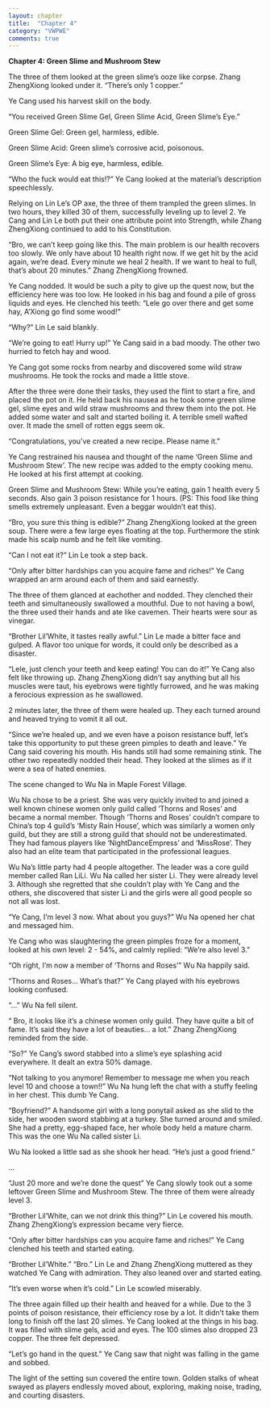 ```yaml
---
layout: chapter
title:  "Chapter 4"
category: "VWPWE"
comments: true
---
```


**Chapter 4: Green Slime and Mushroom Stew**

The three of them looked at the green slime’s ooze like corpse. Zhang ZhengXiong looked under it. “There’s only 1 copper.”

Ye Cang used his harvest skill on the body.

“You received Green Slime Gel, Green Slime Acid, Green Slime’s Eye.”

Green Slime Gel: Green gel, harmless, edible.

Green Slime Acid: Green slime’s corrosive acid, poisonous.

Green Slime’s Eye: A big eye, harmless, edible.

“Who the fuck would eat this!?” Ye Cang looked at the material’s description speechlessly.

Relying on Lin Le’s OP axe, the three of them trampled the green slimes. In two hours, they killed 30 of them, successfully leveling up to level 2. Ye Cang and Lin Le both put their one attribute point into Strength, while Zhang ZhengXiong continued to add to his Constitution.

“Bro, we can’t keep going like this. The main problem is our health recovers too slowly. We only have about 10 health right now. If we get hit by the acid again, we’re dead. Every minute we heal 2 health. If we want to heal to full, that’s about 20 minutes.” Zhang ZhengXiong frowned.

Ye Cang nodded. It would be such a pity to give up the quest now, but the efficiency here was too low. He looked in his bag and found a pile of gross liquids and eyes. He clenched his teeth: “Lele go over there and get some hay, A’Xiong go find some wood!”

“Why?” Lin Le said blankly.

“We’re going to eat! Hurry up!” Ye Cang said in a bad moody. The other two hurried to fetch hay and wood.

Ye Cang got some rocks from nearby and discovered some wild straw mushrooms. He took the rocks and made a little stove.

After the three were done their tasks, they used the flint to start a fire, and placed the pot on it. He held back his nausea as he took some green slime gel, slime eyes and wild straw mushrooms and threw them into the pot. He added some water and salt and started boiling it. A terrible smell wafted over. It made the smell of rotten eggs seem ok.

“Congratulations, you’ve created a new recipe. Please name it.”

Ye Cang restrained his nausea and thought of the name ‘Green Slime and Mushroom Stew’. The new recipe was added to the empty cooking menu. He looked at his first attempt at cooking.

Green Slime and Mushroom Stew: While you’re eating, gain 1 health every 5 seconds. Also gain 3 poison resistance for 1 hours. (PS: This food like thing smells extremely unpleasant. Even a beggar wouldn’t eat this).

“Bro, you sure this thing is edible?” Zhang ZhengXiong looked at the green soup. There were a few large eyes floating at the top. Furthermore the stink made his scalp numb and he felt like vomiting.

“Can I not eat it?” Lin Le took a step back.

“Only after bitter hardships can you acquire fame and riches!” Ye Cang wrapped an arm around each of them and said earnestly.

The three of them glanced at eachother and nodded. They clenched their teeth and simultaneously swallowed a mouthful. Due to not having a bowl, the three used their hands and ate like cavemen. Their hearts were sour as vinegar.

“Brother Lil’White, it tastes really awful.” Lin Le made a bitter face and gulped. A flavor too unique for words, it could only be described as a disaster.

“Lele, just clench your teeth and keep eating! You can do it!” Ye Cang also felt like throwing up. Zhang ZhengXiong didn’t say anything but all his muscles were taut, his eyebrows were tightly furrowed, and he was making a ferocious expression as he swallowed.

2 minutes later, the three of them were healed up. They each turned around and heaved trying to vomit it all out.

“Since we’re healed up, and we even have a poison resistance buff, let’s take this opportunity to put these green pimples to death and leave.” Ye Cang said covering his mouth. His hands still had some remaining stink. The other two repeatedly nodded their head. They looked at the slimes as if it were a sea of hated enemies.

The scene changed to Wu Na in Maple Forest Village.

Wu Na chose to be a priest. She was very quickly invited to and joined a well known chinese women only guild called ‘Thorns and Roses’ and became a normal member. Though ‘Thorns and Roses’ couldn’t compare to China’s top 4 guild’s ‘Misty Rain House’, which was similarly a women only guild, but they are still a strong guild that should not be underestimated. They had famous players like ‘NightDanceEmpress’ and ‘MissRose’. They also had an elite team that participated in the professional leagues.

Wu Na’s little party had 4 people altogether. The leader was a core guild member called Ran LiLi. Wu Na called her sister Li. They were already level 3. Although she regretted that she couldn’t play with Ye Cang and the others, she discovered that sister Li and the girls were all good people so not all was lost.

“Ye Cang, I’m level 3 now. What about you guys?” Wu Na opened her chat and messaged him.

Ye Cang who was slaughtering the green pimples froze for a moment, looked at his own level: 2 - 54%, and calmly replied: “We’re also level 3.”

“Oh right, I’m now a member of ‘Thorns and Roses’” Wu Na happily said.

“Thorns and Roses… What’s that?” Ye Cang played with his eyebrows looking confused.

“...” Wu Na fell silent.

“ Bro, it looks like it’s a chinese women only guild. They have quite a bit of fame. It’s said they have a lot of beauties… a lot.” Zhang ZhengXiong reminded from the side.

“So?” Ye Cang’s sword stabbed into a slime’s eye splashing acid everywhere. It dealt an extra 50% damage.

“Not talking to you anymore! Remember to message me when you reach level 10 and choose a town!!” Wu Na hung left the chat with a stuffy feeling in her chest. This dumb Ye Cang.

“Boyfriend?” A handsome girl with a long ponytail asked as she slid to the side, her wooden sword stabbing at a turkey. She turned around and smiled. She had a pretty, egg-shaped face, her whole body held a mature charm. This was the one Wu Na called sister Li.

Wu Na looked a little sad as she shook her head. “He’s just a good friend.”

...

“Just 20 more and we’re done the quest” Ye Cang slowly took out a some leftover Green Slime and Mushroom Stew. The three of them were already level 3.

“Brother Lil’White, can we not drink this thing?” Lin Le covered his mouth. Zhang ZhengXiong’s expression became very fierce.

“Only after bitter hardships can you acquire fame and riches!” Ye Cang clenched his teeth and started eating.

“Brother Lil’White.” “Bro.” Lin Le and Zhang ZhengXiong muttered as they watched Ye Cang with admiration. They also leaned over and started eating.

“It’s even worse when it’s cold.” Lin Le scowled miserably.

The three again filled up their health and heaved for a while. Due to the 3 points of poison resistance, their efficiency rose by a lot. It didn’t take them long to finish off the last 20 slimes. Ye Cang looked at the things in his bag. It was filled with slime gels, acid and eyes. The 100 slimes also dropped 23 copper. The three felt depressed.

“Let’s go hand in the quest.” Ye Cang saw that night was falling in the game and sobbed.

The light of the setting sun covered the entire town. Golden stalks of wheat swayed as players endlessly moved about, exploring, making noise, trading, and courting disasters.